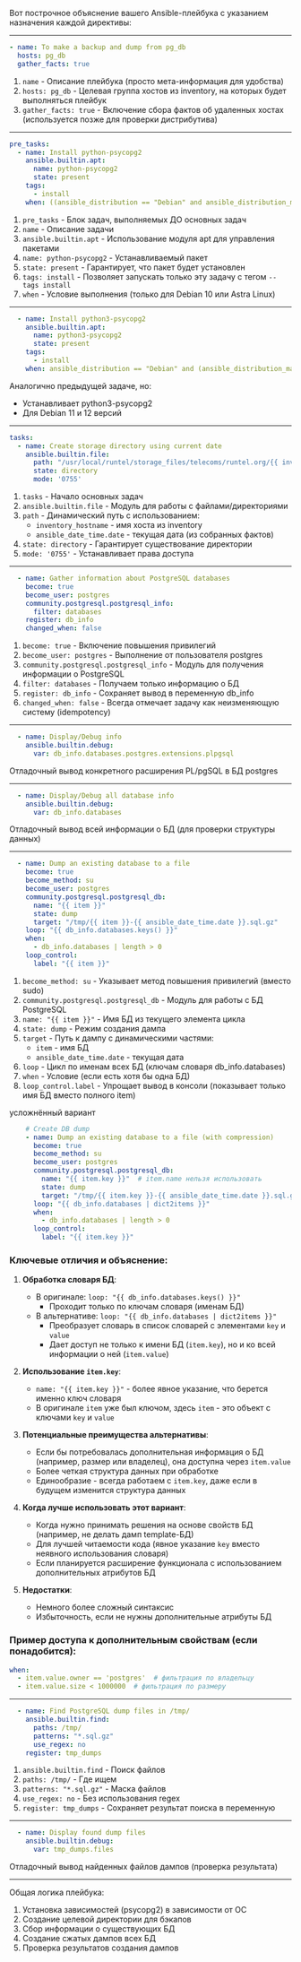 Вот построчное объяснение вашего Ansible-плейбука с указанием назначения каждой директивы:

---

```yaml
- name: To make a backup and dump from pg_db
  hosts: pg_db
  gather_facts: true
```
1. `name` - Описание плейбука (просто мета-информация для удобства)
2. `hosts: pg_db` - Целевая группа хостов из inventory, на которых будет выполняться плейбук
3. `gather_facts: true` - Включение сбора фактов об удаленных хостах (используется позже для проверки дистрибутива)

---

```yaml
pre_tasks:
  - name: Install python-psycopg2
    ansible.builtin.apt:
      name: python-psycopg2
      state: present
    tags:
      - install
    when: ((ansible_distribution == "Debian" and ansible_distribution_major_version == "10") or ansible_distribution == "Astra Linux")
```
1. `pre_tasks` - Блок задач, выполняемых ДО основных задач
2. `name` - Описание задачи
3. `ansible.builtin.apt` - Использование модуля apt для управления пакетами
4. `name: python-psycopg2` - Устанавливаемый пакет
5. `state: present` - Гарантирует, что пакет будет установлен
6. `tags: install` - Позволяет запускать только эту задачу с тегом `--tags install`
7. `when` - Условие выполнения (только для Debian 10 или Astra Linux)

---

```yaml
  - name: Install python3-psycopg2
    ansible.builtin.apt:
      name: python3-psycopg2
      state: present
    tags:
      - install
    when: ansible_distribution == "Debian" and (ansible_distribution_major_version == "11" or ansible_distribution_major_version == "12")
```
Аналогично предыдущей задаче, но:
- Устанавливает python3-psycopg2
- Для Debian 11 и 12 версий

---

```yaml
tasks:
  - name: Create storage directory using current date
    ansible.builtin.file:
      path: "/usr/local/runtel/storage_files/telecoms/runtel.org/{{ inventory_hostname }}/{{ ansible_date_time.date }}"
      state: directory
      mode: '0755'
```
1. `tasks` - Начало основных задач
2. `ansible.builtin.file` - Модуль для работы с файлами/директориями
3. `path` - Динамический путь с использованием:
   - `inventory_hostname` - имя хоста из inventory
   - `ansible_date_time.date` - текущая дата (из собранных фактов)
4. `state: directory` - Гарантирует существование директории
5. `mode: '0755'` - Устанавливает права доступа

---

```yaml
  - name: Gather information about PostgreSQL databases
    become: true
    become_user: postgres
    community.postgresql.postgresql_info:
      filter: databases
    register: db_info
    changed_when: false
```
1. `become: true` - Включение повышения привилегий
2. `become_user: postgres` - Выполнение от пользователя postgres
3. `community.postgresql.postgresql_info` - Модуль для получения информации о PostgreSQL
4. `filter: databases` - Получаем только информацию о БД
5. `register: db_info` - Сохраняет вывод в переменную db_info
6. `changed_when: false` - Всегда отмечает задачу как неизменяющую систему (idempotency)

---

```yaml
  - name: Display/Debug info
    ansible.builtin.debug:
      var: db_info.databases.postgres.extensions.plpgsql
```
Отладочный вывод конкретного расширения PL/pgSQL в БД postgres

---

```yaml
  - name: Display/Debug all database info
    ansible.builtin.debug:
      var: db_info.databases
```
Отладочный вывод всей информации о БД (для проверки структуры данных)

---

```yaml
  - name: Dump an existing database to a file
    become: true
    become_method: su
    become_user: postgres
    community.postgresql.postgresql_db:
      name: "{{ item }}"
      state: dump
      target: "/tmp/{{ item }}-{{ ansible_date_time.date }}.sql.gz"
    loop: "{{ db_info.databases.keys() }}"
    when: 
      - db_info.databases | length > 0
    loop_control:
      label: "{{ item }}"
```
1. `become_method: su` - Указывает метод повышения привилегий (вместо sudo)
2. `community.postgresql.postgresql_db` - Модуль для работы с БД PostgreSQL
3. `name: "{{ item }}"` - Имя БД из текущего элемента цикла
4. `state: dump` - Режим создания дампа
5. `target` - Путь к дампу с динамическими частями:
   - `item` - имя БД
   - `ansible_date_time.date` - текущая дата
6. `loop` - Цикл по именам всех БД (ключам словаря db_info.databases)
7. `when` - Условие (если есть хотя бы одна БД)
8. `loop_control.label` - Упрощает вывод в консоли (показывает только имя БД вместо полного item)


усложнённый вариант
```yaml
    # Create DB dump
    - name: Dump an existing database to a file (with compression)
      become: true
      become_method: su
      become_user: postgres
      community.postgresql.postgresql_db:
        name: "{{ item.key }}"  # item.name нельзя использовать
        state: dump
        target: "/tmp/{{ item.key }}-{{ ansible_date_time.date }}.sql.gz"
      loop: "{{ db_info.databases | dict2items }}"
      when: 
        - db_info.databases | length > 0
      loop_control:
        label: "{{ item.key }}"
```

### Ключевые отличия и объяснение:

1. **Обработка словаря БД**:
   - В оригинале: `loop: "{{ db_info.databases.keys() }}"`
     - Проходит только по ключам словаря (именам БД)
   - В альтернативе: `loop: "{{ db_info.databases | dict2items }}"`
     - Преобразует словарь в список словарей с элементами `key` и `value`
     - Дает доступ не только к имени БД (`item.key`), но и ко всей информации о ней (`item.value`)

2. **Использование `item.key`**:
   - `name: "{{ item.key }}"` - более явное указание, что берется именно ключ словаря
   - В оригинале `item` уже был ключом, здесь `item` - это объект с ключами `key` и `value`

3. **Потенциальные преимущества альтернативы**:
   - Если бы потребовалась дополнительная информация о БД (например, размер или владелец), она доступна через `item.value`
   - Более четкая структура данных при обработке
   - Единообразие - всегда работаем с `item.key`, даже если в будущем изменится структура данных

4. **Когда лучше использовать этот вариант**:
   - Когда нужно принимать решения на основе свойств БД (например, не делать дамп template-БД)
   - Для лучшей читаемости кода (явное указание `key` вместо неявного использования словаря)
   - Если планируется расширение функционала с использованием дополнительных атрибутов БД

5. **Недостатки**:
   - Немного более сложный синтаксис
   - Избыточность, если не нужны дополнительные атрибуты БД

### Пример доступа к дополнительным свойствам (если понадобится):
```yaml
when: 
  - item.value.owner == 'postgres'  # фильтрация по владельцу
  - item.value.size < 1000000  # фильтрация по размеру
```

---

```yaml
  - name: Find PostgreSQL dump files in /tmp/
    ansible.builtin.find:
      paths: /tmp/
      patterns: "*.sql.gz"
      use_regex: no
    register: tmp_dumps
```
1. `ansible.builtin.find` - Поиск файлов
2. `paths: /tmp/` - Где ищем
3. `patterns: "*.sql.gz"` - Маска файлов
4. `use_regex: no` - Без использования regex
5. `register: tmp_dumps` - Сохраняет результат поиска в переменную

---

```yaml
  - name: Display found dump files
    ansible.builtin.debug:
      var: tmp_dumps.files
```
Отладочный вывод найденных файлов дампов (проверка результата)

---

Общая логика плейбука:
1. Установка зависимостей (psycopg2) в зависимости от ОС
2. Создание целевой директории для бэкапов
3. Сбор информации о существующих БД
4. Создание сжатых дампов всех БД
5. Проверка результатов создания дампов


